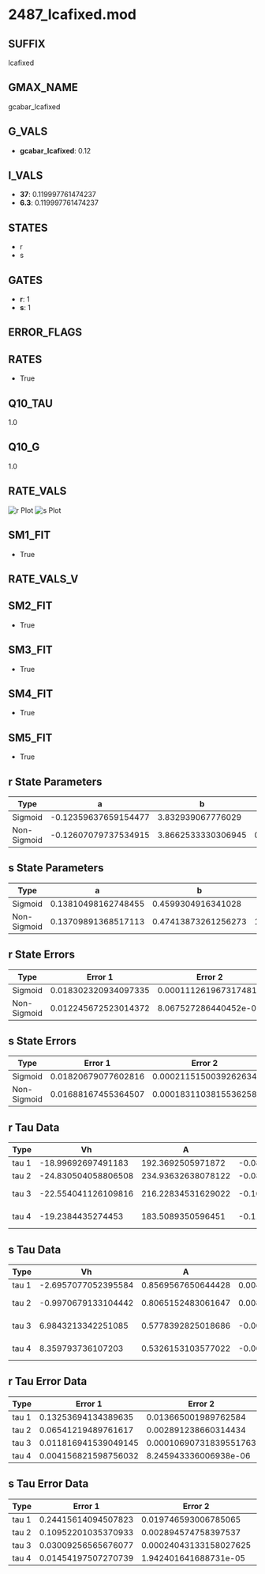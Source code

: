 # 2487_lcafixed.mod

## SUFFIX

lcafixed

## GMAX_NAME

gcabar_lcafixed

## G_VALS

- **gcabar_lcafixed**: 0.12

## I_VALS

- **37**: 0.119997761474237
- **6.3**: 0.119997761474237

## STATES

- r
- s

## GATES

- **r**: 1
- **s**: 1

## ERROR_FLAGS


## RATES

- True

## Q10_TAU

1.0

## Q10_G

1.0

## RATE_VALS

![r Plot](/Users/pbozelos/Dropbox/icg-Chai-Panos/supermodels/output_markdown_files/Ca/2487_lcafixed.mod/images/r.png)
![s Plot](/Users/pbozelos/Dropbox/icg-Chai-Panos/supermodels/output_markdown_files/Ca/2487_lcafixed.mod/images/s.png)

## SM1_FIT

- True

## RATE_VALS_V

## SM2_FIT

- True

## SM3_FIT

- True

## SM4_FIT

- True

## SM5_FIT

- True

## r State Parameters

| Type | a | b | c | d |
| --- | --- | --- | --- | --- |
| Sigmoid | -0.12359637659154477 | 3.832939067776029 |
| Non-Sigmoid | -0.12607079737534915 | 3.8662533330306945 | 0.9919995474142115 | -0.0030715525706054743 |

## s State Parameters

| Type | a | b | c | d |
| --- | --- | --- | --- | --- |
| Sigmoid | 0.13810498162748455 | 0.4599304916341028 |
| Non-Sigmoid | 0.13709891368517113 | 0.47413873261256273 | 1.0066447811536319 | 0.00023180076611035885 |

## r State Errors

| Type | Error 1 | Error 2 | Error 3 |
| --- | --- | --- | --- |
| Sigmoid | 0.018302320934097335 | 0.0001112619673174819 | 0.012084388593670331 |
| Non-Sigmoid | 0.012245672523014372 | 8.067527286440452e-05 | 0.008085393425882216 |

## s State Errors

| Type | Error 1 | Error 2 | Error 3 |
| --- | --- | --- | --- |
| Sigmoid | 0.01820679077602816 | 0.0002115150039262634 | 0.015315323800113304 |
| Non-Sigmoid | 0.01688167455364507 | 0.0001831103815536258 | 0.014200652671728578 |

## r Tau Data

| Type | Vh | A | b1 | b2 | c1 | c2 | d1 | d2 | e1 | e2 |
| --- | --- | --- | --- | --- | --- | --- | --- | --- | --- | --- |
| tau 1 | -18.99692697491183 | 192.3692505971872 | -0.08972181123454583 | -0.004335014960029599 |
| tau 2 | -24.830504058806508 | 234.93632638078122 | -0.08828151191513542 | 0.0005607147649693612 | -0.016659537936978417 | -0.0001449112214356846 |
| tau 3 | -22.554041126109816 | 216.22834531629022 | -0.10853310121809746 | 0.0014319750745433717 | -5.91443689368096e-06 | -0.017778655838080176 | -0.0002853431448069492 | -1.5519633192620777e-06 |
| tau 4 | -19.2384435274453 | 183.5089350596451 | -0.1126529550718288 | 0.0019660830978299776 | -1.4731120727564544e-05 | 4.0237538988042305e-08 | -0.006168307274515196 | -3.259950230457756e-05 | 3.5324709968092447e-07 | 2.7993050240100906e-09 |

## s Tau Data

| Type | Vh | A | b1 | b2 | c1 | c2 | d1 | d2 | e1 | e2 |
| --- | --- | --- | --- | --- | --- | --- | --- | --- | --- | --- |
| tau 1 | -2.6957077052395584 | 0.8569567650644428 | 0.004315853201387693 | 0.04300102910842731 |
| tau 2 | -0.9970679133104442 | 0.8065152483061647 | 0.008193362333162289 | 5.7465274029284384e-05 | 0.06506411746700401 | -0.000502067644165303 |
| tau 3 | 6.9843213342251085 | 0.5778392825018686 | -0.0026037653019147203 | -3.927060464159071e-05 | -1.8684425866772765e-07 | 0.08341974391690571 | -0.0017480277171249877 | 1.0239030947695444e-05 |
| tau 4 | 8.359793736107203 | 0.5326153103577022 | -0.0054750111309404105 | -6.406257934732124e-05 | -1.3373747464990125e-07 | 9.294207063076963e-10 | 0.08005528762558999 | -0.002400633374509186 | 2.9599034300426437e-05 | -1.4307170248896968e-07 |

## r Tau Error Data

| Type | Error 1 | Error 2 | Error 3 |
| --- | --- | --- | --- |
| tau 1 | 0.13253694134389635 | 0.013665001989762584 | 0.06551036590937756 |
| tau 2 | 0.06541219489761617 | 0.002891238660314434 | 0.032331942922686874 |
| tau 3 | 0.011816941539049145 | 0.00010690731839551763 | 0.00584087844719591 |
| tau 4 | 0.004156821598756032 | 8.245943336006938e-06 | 0.0020546339850104917 |

## s Tau Error Data

| Type | Error 1 | Error 2 | Error 3 |
| --- | --- | --- | --- |
| tau 1 | 0.24415614094507823 | 0.019746593006785065 | 0.07971612846151171 |
| tau 2 | 0.10952201035370933 | 0.002894574758397537 | 0.0357585543944325 |
| tau 3 | 0.03009256565676077 | 0.00024043133158027625 | 0.009825117731404633 |
| tau 4 | 0.01454197507270739 | 1.942401641688731e-05 | 0.004747904142377508 |

